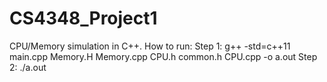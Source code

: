 # CS4348_Project1
CPU/Memory simulation in C++. 
How to run:
Step 1: g++ -std=c++11 main.cpp Memory.H Memory.cpp CPU.h common.h CPU.cpp -o a.out
Step 2: ./a.out <filename> <timer interrupt value >
